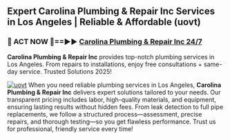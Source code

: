 ## Expert Carolina Plumbing & Repair Inc Services in Los Angeles | Reliable & Affordable (uovt)  

<h3>🚿 ACT NOW 🌟==►► <a href="https://tinyurl.com/2ne6vx2x" rel="nofollow">Carolina Plumbing & Repair Inc 24/7</a></h3>

**Carolina Plumbing & Repair Inc** provides top-notch plumbing services in Los Angeles. From repairs to installations, enjoy free consultations + same-day service. Trusted Solutions 2025!

[![uovt](https://i.imgur.com/4PFF4AK.jpeg)](https://tinyurl.com/2ne6vx2x)
When you need reliable plumbing services in Los Angeles, **Carolina Plumbing & Repair Inc** delivers expert solutions tailored to your needs. Our transparent pricing includes labor, high-quality materials, and equipment, ensuring lasting results without hidden fees. From leak detection to full pipe replacements, we follow a structured process—assessment, precise repairs, and thorough testing—so you get flawless performance. Trust us for professional, friendly service every time!